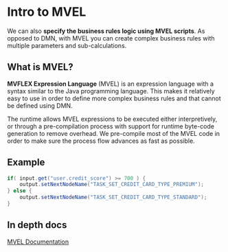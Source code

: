 # Intro to MVEL

We can also **specify the business rules logic using MVEL scripts**. As opposed to DMN, with MVEL you can create complex business rules with multiple parameters and sub-calculations.

## **What is MVEL?**

**MVFLEX Expression Language** (MVEL) is an expression language with a syntax similar to the Java programming language. This makes it relatively easy to use in order to define more complex business rules and that cannot be defined using DMN. &#x20;

The runtime allows MVEL expressions to be executed either interpretively, or through a pre-compilation process with support for runtime byte-code generation to remove overhead. We pre-compile most of the MVEL code in order to make sure the process flow advances as fast as possible.

## Example

```java
if( input.get("user.credit_score") >= 700 ) { 
    output.setNextNodeName("TASK_SET_CREDIT_CARD_TYPE_PREMIUM"); 
} else { 
    output.setNextNodeName("TASK_SET_CREDIT_CARD_TYPE_STANDARD"); 
}
```

## In depth docs

[MVEL Documentation](http://mvel.documentnode.com/)